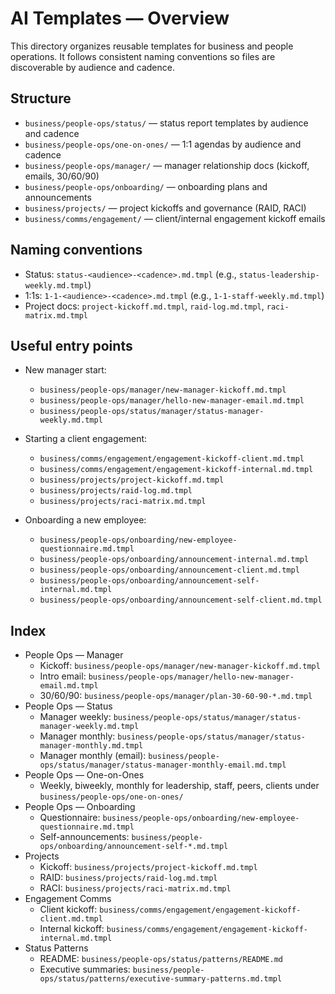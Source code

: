 # AI Templates — Overview

This directory organizes reusable templates for business and people operations.
It follows consistent naming conventions so files are discoverable by audience and cadence.

## Structure

- `business/people-ops/status/` — status report templates by audience and cadence
- `business/people-ops/one-on-ones/` — 1:1 agendas by audience and cadence
- `business/people-ops/manager/` — manager relationship docs (kickoff, emails, 30/60/90)
- `business/people-ops/onboarding/` — onboarding plans and announcements
- `business/projects/` — project kickoffs and governance (RAID, RACI)
- `business/comms/engagement/` — client/internal engagement kickoff emails

## Naming conventions

- Status: `status-<audience>-<cadence>.md.tmpl` (e.g., `status-leadership-weekly.md.tmpl`)
- 1:1s: `1-1-<audience>-<cadence>.md.tmpl` (e.g., `1-1-staff-weekly.md.tmpl`)
- Project docs: `project-kickoff.md.tmpl`, `raid-log.md.tmpl`, `raci-matrix.md.tmpl`

## Useful entry points

- New manager start:
  - `business/people-ops/manager/new-manager-kickoff.md.tmpl`
  - `business/people-ops/manager/hello-new-manager-email.md.tmpl`
  - `business/people-ops/status/manager/status-manager-weekly.md.tmpl`

- Starting a client engagement:
  - `business/comms/engagement/engagement-kickoff-client.md.tmpl`
  - `business/comms/engagement/engagement-kickoff-internal.md.tmpl`
  - `business/projects/project-kickoff.md.tmpl`
  - `business/projects/raid-log.md.tmpl`
  - `business/projects/raci-matrix.md.tmpl`

- Onboarding a new employee:
  - `business/people-ops/onboarding/new-employee-questionnaire.md.tmpl`
  - `business/people-ops/onboarding/announcement-internal.md.tmpl`
  - `business/people-ops/onboarding/announcement-client.md.tmpl`
  - `business/people-ops/onboarding/announcement-self-internal.md.tmpl`
  - `business/people-ops/onboarding/announcement-self-client.md.tmpl`

## Index

- People Ops — Manager
  - Kickoff: `business/people-ops/manager/new-manager-kickoff.md.tmpl`
  - Intro email: `business/people-ops/manager/hello-new-manager-email.md.tmpl`
  - 30/60/90: `business/people-ops/manager/plan-30-60-90-*.md.tmpl`
- People Ops — Status
  - Manager weekly: `business/people-ops/status/manager/status-manager-weekly.md.tmpl`
  - Manager monthly: `business/people-ops/status/manager/status-manager-monthly.md.tmpl`
  - Manager monthly (email): `business/people-ops/status/manager/status-manager-monthly-email.md.tmpl`
- People Ops — One-on-Ones
  - Weekly, biweekly, monthly for leadership, staff, peers, clients under `business/people-ops/one-on-ones/`
- People Ops — Onboarding
  - Questionnaire: `business/people-ops/onboarding/new-employee-questionnaire.md.tmpl`
  - Self-announcements: `business/people-ops/onboarding/announcement-self-*.md.tmpl`
- Projects
  - Kickoff: `business/projects/project-kickoff.md.tmpl`
  - RAID: `business/projects/raid-log.md.tmpl`
  - RACI: `business/projects/raci-matrix.md.tmpl`
- Engagement Comms
  - Client kickoff: `business/comms/engagement/engagement-kickoff-client.md.tmpl`
  - Internal kickoff: `business/comms/engagement/engagement-kickoff-internal.md.tmpl`
- Status Patterns
  - README: `business/people-ops/status/patterns/README.md`
  - Executive summaries: `business/people-ops/status/patterns/executive-summary-patterns.md.tmpl`
